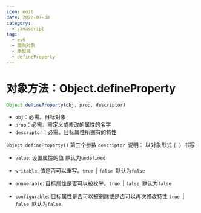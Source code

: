 ```yaml
---
icon: edit
date: 2022-07-30
category:
  - javascript
tag:
  - es6
  - 面向对象
  - 原型链
  - defineProperty
---
```


# 对象方法：Object.defineProperty

```js
Object.defineProperty(obj, prop, descriptor)
```

- `obj`：必需。目标对象 
- `prop`：必需。需定义或修改的属性的名字
- `descriptor`：必需。目标属性所拥有的特性

`Object.defineProperty()`  第三个参数 `descriptor `说明： 以对象形式 `{ } `书写

- `value`: 设置属性的值 默认为`undefined`

- `writable`: 值是否可以重写。`true `| `false `默认为`false`

- `enumerable`: 目标属性是否可以被枚举。`true `| `false `默认为`false`

- `configurable`: 目标属性是否可以被删除或是否可以再次修改特性 `true `| `false `默认为`false`